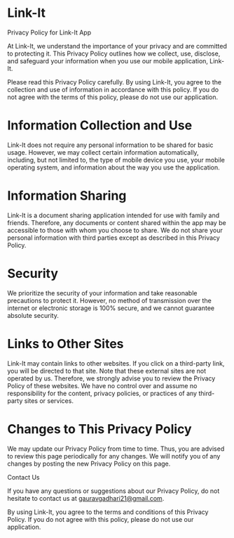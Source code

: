# Link-It
Privacy Policy for Link-It App

At Link-It, we understand the importance of your privacy and are committed to protecting it. This Privacy Policy outlines how we collect, use, disclose, and safeguard your information when you use our mobile application, Link-It.

Please read this Privacy Policy carefully. By using Link-It, you agree to the collection and use of information in accordance with this policy. If you do not agree with the terms of this policy, please do not use our application.

# Information Collection and Use

Link-It does not require any personal information to be shared for basic usage. However, we may collect certain information automatically, including, but not limited to, the type of mobile device you use, your mobile operating system, and information about the way you use the application.

# Information Sharing

Link-It is a document sharing application intended for use with family and friends. Therefore, any documents or content shared within the app may be accessible to those with whom you choose to share. We do not share your personal information with third parties except as described in this Privacy Policy.

# Security

We prioritize the security of your information and take reasonable precautions to protect it. However, no method of transmission over the internet or electronic storage is 100% secure, and we cannot guarantee absolute security.

# Links to Other Sites

Link-It may contain links to other websites. If you click on a third-party link, you will be directed to that site. Note that these external sites are not operated by us. Therefore, we strongly advise you to review the Privacy Policy of these websites. We have no control over and assume no responsibility for the content, privacy policies, or practices of any third-party sites or services.

# Changes to This Privacy Policy

We may update our Privacy Policy from time to time. Thus, you are advised to review this page periodically for any changes. We will notify you of any changes by posting the new Privacy Policy on this page.

Contact Us

If you have any questions or suggestions about our Privacy Policy, do not hesitate to contact us at gauravgadhari21@gmail.com.

By using Link-It, you agree to the terms and conditions of this Privacy Policy. If you do not agree with this policy, please do not use our application.

